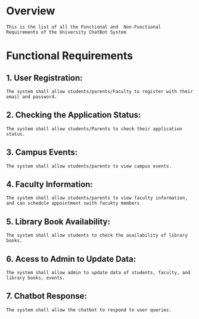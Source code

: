 # Overview
    This is the list of all the Functional and  Non-Functional Requirements of the University ChatBot System

# Functional Requirements
## 1. User Registration: 
    The system shall allow students/parents/Faculty to register with their email and password.
## 2. Checking the Application Status:
    The system shall allow students/Parents to check their application status.
## 3. Campus Events:
    The system shall allow students/parents to view campus events.
## 4. Faculty Information:
    The system shall allow students/parents to view faculty information, and can schedule appointment swith facukty members
## 5. Library Book Availability:
    The system shall allow students to check the availability of library books.
## 6. Acess to Admin to Update Data:
    The system shall allow admin to update data of students, faculty, and library books, events.
## 7. Chatbot Response:
    The system shall allow the chatbot to respond to user queries.